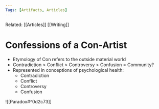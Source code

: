 ```yaml
---
Tags: [Artifacts, Articles]
---
```

Related: [[Articles]] [[Writing]]
# Confessions of a Con-Artist
- Etymology of Con refers to the outside material world
- Contradiction > Conflict > Controversy > Confusion = Community?
- Represented in conceptions of psychological health:
    - Contradiction
    - Conflict
    - Controversy
    - Confusion

![[Paradox#^0d2c73]]